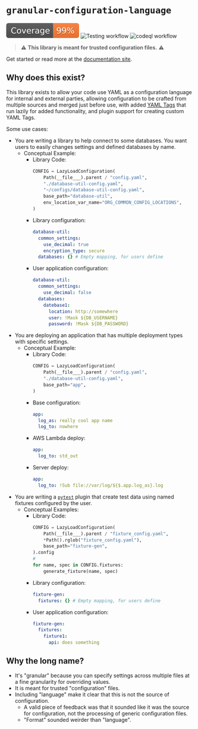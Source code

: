 # `granular-configuration-language`

[![Coverage badge](https://raw.githubusercontent.com/lifedox/granular-configuration-language/python-coverage-comment-action-data/badge.svg)](https://github.com/lifedox/granular-configuration-language/tree/python-coverage-comment-action-data) ![Testing workflow](https://github.com/lifedox/granular-configuration-language/actions/workflows/testing.yaml/badge.svg?event=push) ![codeql workflow](https://github.com/lifedox/granular-configuration-language/actions/workflows/codeql-analysis.yaml/badge.svg?event=push)

> ⚠️ **This library is meant for trusted configuration files.** ⚠️

Get started or read more at the [documentation site](https://lifedox.github.io/granular-configuration-language/doc-spec/getting_started.html).

## Why does this exist?

This library exists to allow your code use YAML as a configuration language for internal and external parties, allowing configuration to be crafted from multiple sources and merged just before use, with added [YAML Tags](https://lifedox.github.io/granular-configuration-language/doc-spec/yaml.html) that run lazily for added functionality, and plugin support for creating custom YAML Tags.

Some use cases:

- You are writing a library to help connect to some databases. You want users to easily changes settings and defined databases by name.
  - Conceptual Example:
    - Library Code:
      ```python
      CONFIG = LazyLoadConfiguration(
          Path(__file___).parent / "config.yaml",
          "./database-util-config.yaml",
          "~/configs/database-util-config.yaml",
          base_path="database-util",
          env_location_var_name="ORG_COMMON_CONFIG_LOCATIONS",
      )
      ```
    - Library configuration:
      ```yaml
      database-util:
        common_settings:
          use_decimal: true
          encryption_type: secure
        databases: {} # Empty mapping, for users define
      ```
    - User application configuration:
      ```yaml
      database-util:
        common_settings:
          use_decimal: false
        databases:
          datebase1:
            location: http://somewhere
            user: !Mask ${DB_USERNAME}
            password: !Mask ${DB_PASSWORD}
      ```
- You are deploying an application that has multiple deployment types with specific settings.
  - Conceptual Example:
    - Library Code:
      ```python
      CONFIG = LazyLoadConfiguration(
          Path(__file___).parent / "config.yaml",
          "./database-util-config.yaml",
          base_path="app",
      )
      ```
    - Base configuration:
      ```yaml
      app:
        log_as: really cool app name
        log_to: nowhere
      ```
    - AWS Lambda deploy:
      ```yaml
      app:
        log_to: std_out
      ```
    - Server deploy:
      ```yaml
      app:
        log_to: !Sub file://var/log/${$.app.log_as}.log
      ```
- You are writing a [`pytest`](https://docs.pytest.org/en/stable/) plugin that create test data using named fixtures configured by the user.
  - Conceptual Examples:
    - Library Code:
      ```python
      CONFIG = LazyLoadConfiguration(
          Path(__file___).parent / "fixture_config.yaml",
          *Path().rglob("fixture_config.yaml"),
          base_path="fixture-gen",
      ).config
      #
      for name, spec in CONFIG.fixtures:
          generate_fixture(name, spec)
      ```
    - Library configuration:
      ```yaml
      fixture-gen:
        fixtures: {} # Empty mapping, for users define
      ```
    - User application configuration:
      ```yaml
      fixture-gen:
        fixtures:
          fixture1:
            api: does something
      ```

## Why the long name?

- It's "granular" because you can specify settings across multiple files at a fine granularity for overriding values.
- It is meant for trusted "configuration" files.
- Including "language" make it clear that this is not the source of configuration.
  - A valid piece of feedback was that it sounded like it was the source for configuration, not the processing of generic configuration files.
  - "Format" sounded weirder than "language".
